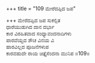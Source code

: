 +++
title = "109 ಮೇರೆದಪ್ಪಿದ ಜಪ"

+++
ಮೇರೆದಪ್ಪಿದ ಜಪ ಸುಕಲ್ಪಿತ   
ಧಾರೆಯುಡುಗಿದ ದಾನ ದರ್ಭಾ   
ಕಾರ ವಿರಹಿತವಾದ ಸಂಧ್ಯಾವಂದನಾದಿಗಳು   
ಪಾರವೆಯ್ದದ ಶೌಚ ವಿನಯ ವಿ  
ಹಾರವಿಲ್ಲದ ಪೂಜನೆಗಳುಪ   
ಕಾರವಹುದೇ ರಾಯ ಚಿತ್ತೈಸೆಂದನಾ ಮುನಿಪ   ॥109॥
